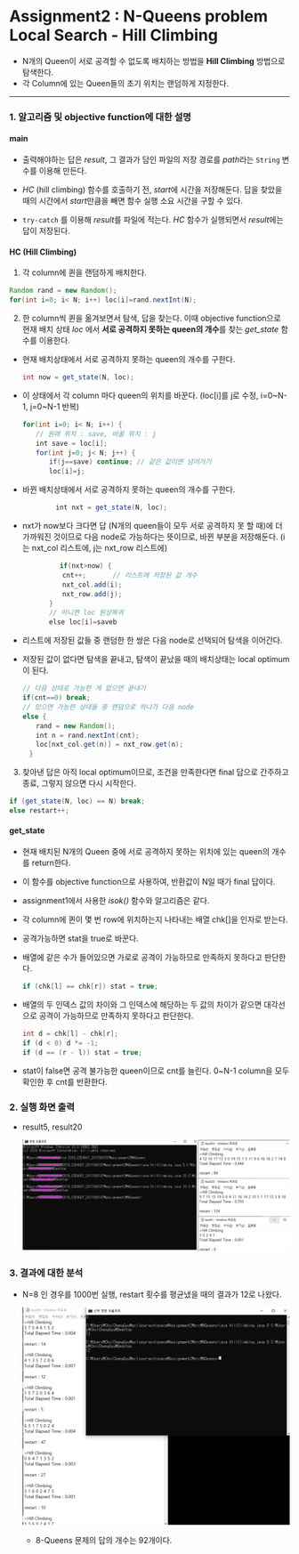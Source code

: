 # Assignment2 : N-Queens problem<br>	Local Search - Hill Climbing

* N개의 Queen이 서로 공격할 수 없도록 배치하는 방법을 **Hill Climbing** 방법으로 탐색한다.
* 각 Column에 있는 Queen들의 초기 위치는 랜덤하게 지정한다.

------



###  1. 알고리즘 및 objective function에 대한 설명

#### **main**

* 출력해야하는 답은 *result*, 그 결과가 담인 파일의 저장 경로를 *path*라는 `String` 변수를 이용해 만든다.

* *HC* (hill climbing) 함수를 호출하기 전, *start*에 시간을 저장해둔다. 답을 찾았을 때의 시간에서 *start*만큼을 빼면 함수 실행 소요 시간을 구할 수 있다.

* `try-catch` 를 이용해 *result*를 파일에 적는다. *HC* 함수가 실행되면서 *result*에는 답이 저장된다.

  

#### **HC (Hill Climbing)**

1. 각 column에 퀸을 랜덤하게 배치한다.

```java
Random rand = new Random();
for(int i=0; i< N; i++) loc[i]=rand.nextInt(N);
```

2. 한 column씩 퀸을 옮겨보면서 탐색, 답을 찾는다.
   이때 objective function으로 현재 배치 상태 *loc* 에서 **서로 공격하지 못하는 queen의 개수**를 찾는 *get_state* 함수를 이용한다.

- 현재 배치상태에서 서로 공격하지 못하는 queen의 개수를 구한다.

  ```java
  int now = get_state(N, loc);
  ```

- 이 상태에서 각 column 마다 queen의 위치를 바꾼다. (loc[i]를 j로 수정, i=0~N-1, j=0~N-1 반복)

  ```java
  for(int i=0; i< N; i++) {
  　　// 원래 위치 : save, 바꿀 위치 : j
  　　int save = loc[i];
  　　for(int j=0; j< N; j++) {
  　　　　if(j==save) continue; // 같은 값이면 넘어가기
  　　　　loc[i]=j;
  ```

- 바뀐 배치상태에서 서로 공격하지 못하는 queen의 개수를 구한다.

  ```java
  　　　　　int nxt = get_state(N, loc);
  ```

- nxt가 now보다 크다면 답 (N개의 queen들이 모두 서로 공격하지 못 할 때)에 더 가까워진 것이므로 다음 node로 가능하다는 뜻이므로, 바뀐 부분을 저장해둔다. (i는 nxt_col 리스트에, j는 nxt_row 리스트에)

  ```java
  　　　　　 if(nxt>now) {
  　　　　　　cnt++;　　　　// 리스트에 저장된 값 개수
  　　　　　　nxt_col.add(i);
  　　　　　　nxt_row.add(j);
  　　　　}
  　　　　// 아니면 loc 원상복귀
  　　　　else loc[i]=saveb
  ```

- 리스트에 저장된 값들 중 랜덤한 한 쌍은 다음 node로 선택되어 탐색을 이어간다.

- 저장된 값이 없다면 탐색을 끝내고, 탐색이 끝났을 때의 배치상태는 local optimum이 된다.

  ```java
  // 다음 상태로 가능한 게 없으면 끝내기
  if(cnt==0) break;
  // 있으면 가능한 상태들 중 랜덤으로 하나가 다음 node
  else {
  　　rand = new Random();
  　　int n = rand.nextInt(cnt);
  　　loc[nxt_col.get(n)] = nxt_row.get(n);
  　}
  ```

3. 찾아낸 답은 아직 local optimum이므로, 조건을 만족한다면 final 답으로 간주하고 종료, 그렇지 않으면 다시 시작한다.

```java
if (get_state(N, loc) == N) break;
else restart++;
```



#### **get_state**

- 현재 배치된 N개의 Queen 중에 서로 공격하지 못하는 위치에 있는 queen의 개수를 return한다.

- 이 함수를 objective function으로 사용하여, 반환값이 N일 때가 final 답이다.

- assignment1에서 사용한 *isok()* 함수와 알고리즘은 같다.

- 각 column에 퀸이 몇 번 row에 위치하는지 나타내는 배열 chk[]을 인자로 받는다.

- 공격가능하면 stat을 true로 바꾼다.

- 배열에 같은 수가 들어있으면 가로로 공격이 가능하므로 만족하지 못하다고 판단한다.

  ```java
  if (chk[l] == chk[r]) stat = true;
  ```

- 배열의 두 인덱스 값의 차이와 그 인덱스에 해당하는 두 값의 차이가 같으면 대각선으로 공격이 가능하므로 만족하지 못하다고 판단한다.

  ```java
  int d = chk[l] - chk[r];
  if (d < 0) d *= -1;
  if (d == (r - l)) stat = true;
  ```

- stat이 false면 공격 불가능한 queen이므로 cnt를 늘린다. 0~N-1 column을 모두 확인한 후 cnt를 반환한다.



### 2. 실행 화면 출력

* result5, result20

  ![result_image_1](.\assignment2\result_image_1.png)



### 3. 결과에 대한 분석

* N=8 인 경우를 1000번 실행, restart 횟수를 평균냈을 때의 결과가 12로 나왔다.

  ![result_image_2](.\assignment2\result_image_2.png)

  * 8-Queens 문제의 답의 개수는 92개이다.